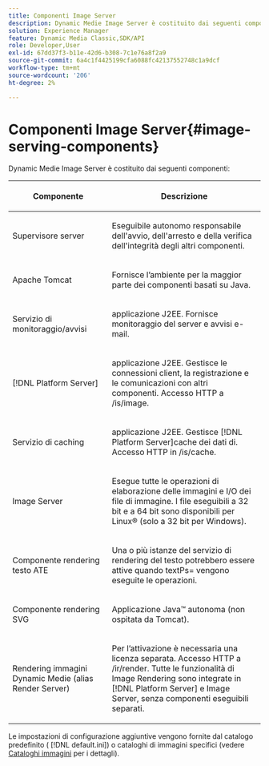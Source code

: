 ```yaml
---
title: Componenti Image Server
description: Dynamic Medie Image Server è costituito dai seguenti componenti.
solution: Experience Manager
feature: Dynamic Media Classic,SDK/API
role: Developer,User
exl-id: 67dd37f3-b11e-42d6-b308-7c1e76a8f2a9
source-git-commit: 6a4c1f4425199cfa6088fc42137552748c1a9dcf
workflow-type: tm+mt
source-wordcount: '206'
ht-degree: 2%

---
```


# Componenti Image Server{#image-serving-components}

Dynamic Medie Image Server è costituito dai seguenti componenti:

<table id="table_534AF33FE5C4453EACAE0DF35E8E3B63"> 
 <thead> 
  <tr> 
   <th colname="col1" class="entry"> <p>Componente </p> </th> 
   <th colname="col2" class="entry"> <p>Descrizione </p> </th> 
  </tr>
 </thead>
 <tbody> 
  <tr> 
   <td colname="col1"> <p>Supervisore server </p> </td> 
   <td colname="col2"> <p>Eseguibile autonomo responsabile dell'avvio, dell'arresto e della verifica dell'integrità degli altri componenti. </p> </td> 
  </tr> 
  <tr> 
   <td colname="col1"> <p>Apache Tomcat </p> </td> 
   <td colname="col2"> <p>Fornisce l’ambiente per la maggior parte dei componenti basati su Java. </p> </td> 
  </tr> 
  <tr> 
   <td colname="col1"> <p>Servizio di monitoraggio/avvisi </p> </td> 
   <td colname="col2"> <p>applicazione J2EE. Fornisce monitoraggio del server e avvisi e-mail. </p> </td> 
  </tr> 
  <tr> 
   <td colname="col1"> <p>[!DNL Platform Server] </p> </td> 
   <td colname="col2"> <p>applicazione J2EE. Gestisce le connessioni client, la registrazione e le comunicazioni con altri componenti. Accesso HTTP a <span class="filepath"> /is/image</span>. </p> </td> 
  </tr> 
  <tr> 
   <td colname="col1"> <p>Servizio di caching </p> </td> 
   <td colname="col2"> <p>applicazione J2EE. Gestisce [!DNL Platform Server]cache dei dati di. Accesso HTTP in /is/cache. </p> </td> 
  </tr> 
  <tr> 
   <td colname="col1"> <p>Image Server </p> </td> 
   <td colname="col2"> <p>Esegue tutte le operazioni di elaborazione delle immagini e I/O dei file di immagine. I file eseguibili a 32 bit e a 64 bit sono disponibili per Linux® (solo a 32 bit per Windows). </p> </td> 
  </tr> 
  <tr> 
   <td colname="col1"> <p>Componente rendering testo ATE </p> </td> 
   <td colname="col2"> <p>Una o più istanze del servizio di rendering del testo potrebbero essere attive quando <span class="codeph"> textPs=</span> vengono eseguite le operazioni. </p> </td> 
  </tr> 
  <tr> 
   <td colname="col1"> <p>Componente rendering SVG </p> </td> 
   <td colname="col2"> <p>Applicazione Java™ autonoma (non ospitata da Tomcat). </p> </td> 
  </tr> 
  <tr> 
   <td colname="col1"> <p>Rendering immagini Dynamic Medie (alias Render Server) </p> </td> 
   <td colname="col2"> <p>Per l’attivazione è necessaria una licenza separata. Accesso HTTP a <span class="filepath"> /ir/render</span>. Tutte le funzionalità di Image Rendering sono integrate in [!DNL Platform Server] e Image Server, senza componenti eseguibili separati. </p> </td> 
  </tr> 
 </tbody> 
</table>

Le impostazioni di configurazione aggiuntive vengono fornite dal catalogo predefinito ( [!DNL default.ini]) o cataloghi di immagini specifici (vedere [Cataloghi immagini](../../is-api/image-catalog/image-serving-api-ref/c-image-catalog-reference/c-overview/c-overview.md#concept-9ce2b6a133de45f783e95cabc5810ac3) per i dettagli).
